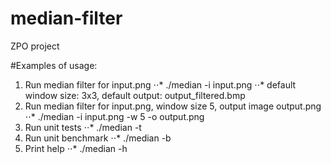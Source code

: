 # median-filter
ZPO project

#Examples of usage:
1. Run median filter for input.png
⋅⋅* ./median -i input.png
⋅⋅* default window size: 3x3, default output: output_filtered.bmp
2. Run median filter for input.png, window size 5, output image output.png
⋅⋅* ./median -i input.png -w 5 -o output.png
3. Run unit tests
⋅⋅* ./median -t
4. Run unit benchmark
⋅⋅* ./median -b
5. Print help
⋅⋅* ./median -h
